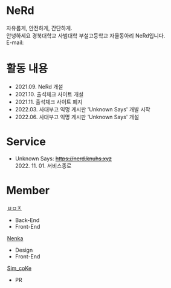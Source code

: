 <h1>NeRd</h1>
자유롭게, 안전하게, 간단하게.<br />
안녕하세요 경북대학교 사범대학 부설고등학교 자율동아리 NeRd입니다.<br />
E-mail: 

<h1>활동 내용</h1>
<ul>
<li>2021.09. NeRd 개설</li>
<li>2021.10. 출석체크 사이트 개설</li>
<li>2021.11. 출석체크 사이트 폐지</li>
<li>2022.03. 사대부고 익명 게시판 'Unknown Says' 개발 시작</li>
<li>2022.06. 사대부고 익명 게시판 'Unknown Says' 개설</li>
</ul>

<h1>Service</h1>
<ul>
<li>
Unknown Says: <del><a href="#">https://nerd.knuhs.xyz</a></del><br />
2022. 11. 01. 서비스종료
</li>
</ul>

<h1>Member</h1>

<legend><a href="https://github.com/name0825">ㅂㅁㅈ</a></legend>
<ul>
<li>Back-End</li>
<li>Front-End</li>
</ul>

<legend><a href="https://github.com/NenkaLab">Nenka</a></legend>
<ul>
<li>Design</li>
<li>Front-End</li>
</ul>

<legend><a href="https://github.com/kmj041210">Sim_coKe</a></legend>
<ul>
<li>PR</li>
</ul>
